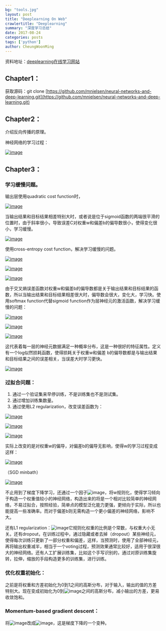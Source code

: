 ```yaml
---
bg: "tools.jpg"
layout: post
title: "Deeplearning On Web"
crawlertitle: "Deeplearning"
summary: "深度学习总结"
date: 2017-08-24
categories: posts
tags: ['python']
author: CheungWoonMing
---
```




资料地址：[deeplearning在线学习网站](http://neuralnetworksanddeeplearning.com)

## Chapter1：

获取源码：git clone [https://github.com/mnielsen/neural-networks-and-deep-learning.git](https://github.com/mnielsen/neural-networks-and-deep-learning.git)



## Chapter2：

介绍反向传播的原理。

神经网络的学习过程：

[![image]({{site.images}}/2017-08-24/chapter2-1.png)]({{site.images}}/2017-08-24/chapter2-1.png)

## Chapter3：

### 学习缓慢问题。

输出层使用quadratic cost function时，

[![image]({{site.images}}/2017-08-24/chapter3-1.png)]({{site.images}}/2017-08-24/chapter3-1.png)

当输出结果和目标结果相差特别大时，或者说是位于sigmoid函数的两端很平滑的位置时，由于斜率很小，导致误差C对权重w和偏差b的偏导数很小，使得变化很小，学习缓慢。

[![image]({{site.images}}/2017-08-24/chapter3-2.png)]({{site.images}}/2017-08-24/chapter3-2.png)

使用cross-entropy cost function，解决学习缓慢的问题。

[![image]({{site.images}}/2017-08-24/chapter3-3.png)]({{site.images}}/2017-08-24/chapter3-3.png)

[![image]({{site.images}}/2017-08-24/chapter3-4.png)]({{site.images}}/2017-08-24/chapter3-4.png)

[![image]({{site.images}}/2017-08-24/chapter3-5.png)]({{site.images}}/2017-08-24/chapter3-5.png)

由于交叉熵误差函数对权重w和偏差b的偏导数都是关于输出结果和目标结果的函数，所以当输出结果和目标结果相差很大时，偏导数会很大，变化大，学习快。使用softmax function代替sigmoid function作为层神经元的激活函数，解决学习缓慢的问题：

[![image]({{site.images}}/2017-08-24/chapter3-6.png)]({{site.images}}/2017-08-24/chapter3-6.png)

[![image]({{site.images}}/2017-08-24/chapter3-7.png)]({{site.images}}/2017-08-24/chapter3-7.png)

[![image]({{site.images}}/2017-08-24/chapter3-8.png)]({{site.images}}/2017-08-24/chapter3-8.png)

这代表着每一层的神经元数据满足一种概率分布，这是一种很好的特征属性。定义有一个log似然损耗函数，使得损耗关于权重w和偏差 b的偏导数都是与输出结果和目标结果之间的误差相关，当误差大时学习更快。

[![image]({{site.images}}/2017-08-24/chapter3-9.png)]({{site.images}}/2017-08-24/chapter3-9.png)

### 过拟合问题：

1. 通过一个验证集来早停训练，不是训练集也不是测试集。
2. 通过增加训练集数量。
3. 通过使用L2 regularization，改变误差函数为：

[![image]({{site.images}}/2017-08-24/chapter3-10.png)]({{site.images}}/2017-08-24/chapter3-10.png)

[![image]({{site.images}}/2017-08-24/chapter3-11.png)]({{site.images}}/2017-08-24/chapter3-11.png)

[![image]({{site.images}}/2017-08-24/chapter3-12.png)]({{site.images}}/2017-08-24/chapter3-12.png)

实际上改变的是对权重w的偏导，对偏差b的偏导无影响，使得w的学习过程变成这样：

[![image]({{site.images}}/2017-08-24/chapter3-13.png)]({{site.images}}/2017-08-24/chapter3-13.png)

（SGD minbath）

[![image]({{site.images}}/2017-08-24/chapter3-14.png)]({{site.images}}/2017-08-24/chapter3-14.png)

不止用到了梯度下降学习，还通过一个因子![image]({{site.images}}/2017-08-24/chaapter3-15.png)，将w规则化，使得学习倾向于构造一个权重值较小的神经网络，构造出来的将是一个相对比较简单的神经网络，不易过拟合，按照经验，简单点的模型泛化能力更强，更倾向于实际，所以也能提高一些准确率。而对于偏差b则无需构造一个更小偏差的神经网络，影响不大。

还有L1 regularization：![image]({{site.images}}/2017-08-24/chaapter3-16.png)它规则化权重的比例是个常数，与权重大小无关。还有dropout，在训练过程中，通过隐藏或者去掉（dropout）某些神经元，使得每次训练只更新了一部分权重和偏差，这样，当预测时，使用了全部神经元，再将输出权重减半，相当于一个voting过程，预测效果通常比较好，适用于很深很大的神经网络。还有人工扩展训练集，比如这个手写识别的，通过对原训练集旋转，拉伸，缩放的手段构造更多的训练集，进行训练。

### 优化权重初始化：

之前是将权重和方差初始化为0到1之间的高斯分布，对于输入，输出的值的方差特别大。现在变成初始化为0到![image]({{site.images}}/2017-08-24/chaapter3-17.png)之间的高斯分布，减小输出的方差，更易收敛饱和。

### Momentum-based gradient descent：

将![image]({{site.images}}/2017-08-24/chaapter3-18.png)改成![image]({{site.images}}/2017-08-24/chaapter3-19.png)，这是梯度下降的一个变种。